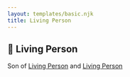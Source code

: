 ```yaml
---
layout: templates/basic.njk
title: Living Person
---
```

## 🔵 Living Person

Son of [Living Person](/people/5/54906750) and [Living Person](/people/2/28950416)
